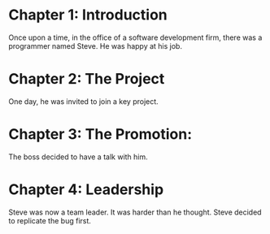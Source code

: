 # Chapter 1: Introduction

Once upon a time, in the office of a software development firm,
there was a programmer named Steve.
He was happy at his job.

# Chapter 2: The Project

One day, he was invited to join a key project.

# Chapter 3: The Promotion:

The boss decided to have a talk with him.

# Chapter 4: Leadership

Steve was now a team leader. It was harder than he thought. Steve
decided to replicate the bug first.
